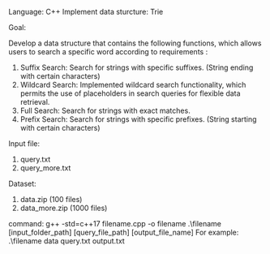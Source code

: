Language: C++
Implement data sturcture: Trie

Goal:

Develop a data structure that contains the following functions, which allows users to search a specific word according to requirements :
1. Suffix Search: Search for strings with specific suffixes. (String ending with certain characters)
2. Wildcard Search: Implemented wildcard search functionality, which permits the use of placeholders in search queries for flexible data retrieval.
3. Full Search: Search for strings with exact matches.
4. Prefix Search: Search for strings with specific prefixes. (String starting with certain characters)


Input file:
1. query.txt
2. query_more.txt

Dataset:
1. data.zip (100 files)
2. data_more.zip (1000 files)

command:
g++ -std=c++17 filename.cpp -o filename
.\filename [input_folder_path] [query_file_path] [output_file_name]
For example: .\filename data query.txt output.txt
